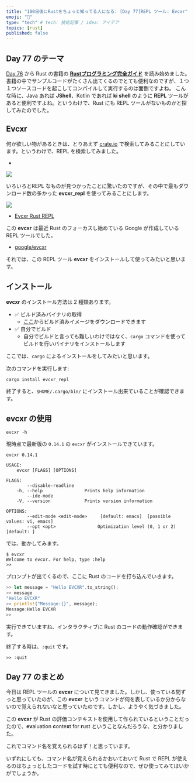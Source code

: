 ```yaml
---
title: "100日後にRustをちょっと知ってる人になる: [Day 77]REPL ツール: Evcxr"
emoji: "🦀"
type: "tech" # tech: 技術記事 / idea: アイデア
topics: [rust]
published: false
---
```

## Day 77 のテーマ

[Day 76](https://zenn.dev/shinyay/articles/hello-rust-day076) から Rust の書籍の **[Rustプログラミング完全ガイド](https://book.impress.co.jp/books/1121101129)** を読み始めました。書籍の中でサンプルコードがたくさん出てくるのでとても便利なのですが、１つ１つソースコードを起こしてコンパイルして実行するのは面倒ですよね。
こんな時に、Java あれば **JShell**、Kotlin であれば **ki shell** のように **REPL** ツールがあると便利ですよね。というわけで、Rust にも REPL ツールがないものかと探してみたのでした。

## Evcxr

何か欲しい物があるときは、とりあえず [crate.io](https://crates.io/) で検索してみることにしています。というわけで、REPL を検索してみました。

- [](https://crates.io/search?q=repl)

![](https://storage.googleapis.com/zenn-user-upload/ddd371ce94f3-20221205.png)

いろいろとREPL なものが見つかったことに驚いたのですが、その中で最もダウンロード数の多かった **evcxr_repl** を使ってみることにします。

![](https://storage.googleapis.com/zenn-user-upload/745412eda96a-20221205.png)

- [Evcxr Rust REPL](https://crates.io/crates/evcxr_repl)

この **evcxr** は最近 Rust のフォーカスし始めている Google が作成している REPL ツールでした。

- [google/evcxr](https://github.com/google/evcxr)

それでは、この REPL ツール **evcxr** をインストールして使ってみたいと思います。

## インストール

**evcxr** のインストール方法は 2 種類あります。

- ✅ ビルド済みバイナリの取得
  - [ここ](https://github.com/google/evcxr/releases)からビルド済みイメージをダウンロードできます
- ✅ 自分でビルド
  - 自分でビルドと言っても難しいわけではなく、`cargo` コマンドを使ってビルドを行いバイナリをインストールします

ここでは、`cargo` によるインストールをしてみたいと思います。

次のコマンドを実行します:

```shell
cargo install evcxr_repl
```

終了すると、`$HOME/.cargo/bin/` にインストール出来ていることが確認できます。

## evcxr の使用

```shell
evcxr -h
```

現時点で最新版の `0.14.1` の `evcxr` がインストールできています。

```shell
evcxr 0.14.1

USAGE:
    evcxr [FLAGS] [OPTIONS]

FLAGS:
        --disable-readline
    -h, --help                Prints help information
        --ide-mode
    -V, --version             Prints version information

OPTIONS:
        --edit-mode <edit-mode>     [default: emacs]  [possible values: vi, emacs]
        --opt <opt>                Optimization level (0, 1 or 2) [default: ]
```

では、動かしてみます。

```shell
$ evcxr
Welcome to evcxr. For help, type :help
>>
```

プロンプトが出てくるので、ここに Rust のコードを打ち込んでいきます。

```rust
>> let message = "Hello EVCXR".to_string();
>> message
"Hello EVCXR"
>> println!("Message:{}", message);
Message:Hello EVCXR
>>
```

実行できていますね、インタラクティブに Rust のコードの動作確認ができます。

終了する時は、`:quit` です。

```shell
>> :quit
```

## Day 77 のまとめ

今日は REPL ツールの **evcxr** について見てきました。しかし、使っている間ずっと思っていたのが、この **evcxr** というコマンドが何を表しているか分からないので覚えられないなと思っていたのです。しかし、ようやく気づきました。

この **evcxr** が Rust の評価コンテキストを使用して作られているということだったので、**ev**aluation **c**onte**x**t for **r**ust ということなんだろうな、と分かりました。

これでコマンド名を覚えられるはず！と思っています。

いずれにしても、コマンド名が覚えられるかおいておいて Rust で REPL が使えるのはちょっとしたコードを試す時にとても便利なので、ぜひ使ってみてはいかがでしょうか。
